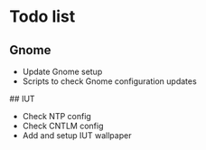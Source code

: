 # Todo list


## Gnome

- Update Gnome setup
- Scripts to check Gnome configuration updates

## IUT

- Check NTP config
- Check CNTLM config
- Add and setup IUT wallpaper
